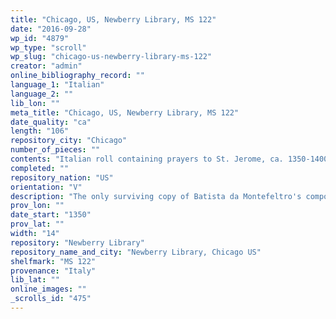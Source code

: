 ```yaml
---
title: "Chicago, US, Newberry Library, MS 122"
date: "2016-09-28"
wp_id: "4879"
wp_type: "scroll"
wp_slug: "chicago-us-newberry-library-ms-122"
creator: "admin"
online_bibliography_record: ""
language_1: "Italian"
language_2: ""
lib_lon: ""
meta_title: "Chicago, US, Newberry Library, MS 122"
date_quality: "ca"
length: "106"
repository_city: "Chicago"
number_of_pieces: ""
contents: "Italian roll containing prayers to St. Jerome, ca. 1350-1400."
completed: ""
repository_nation: "US"
orientation: "V"
description: "The only surviving copy of Batista da Montefeltro's compositions in roll format and the only copy to include an illumination."
prov_lon: ""
date_start: "1350"
prov_lat: ""
width: "14"
repository: "Newberry Library"
repository_name_and_city: "Newberry Library, Chicago US"
shelfmark: "MS 122"
provenance: "Italy"
lib_lat: ""
online_images: ""
_scrolls_id: "475"
---
```



